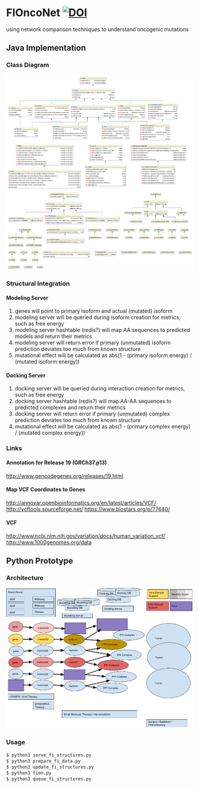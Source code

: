 # FIOncoNet [![DOI](https://zenodo.org/badge/58220482.svg)](https://zenodo.org/badge/latestdoi/58220482)
using network comparison techniques to understand oncogenic mutations

## Java Implementation

### Class Diagram
![FIOncoNet Class Diagram](doc/vis/ClassDiagram.png)

### Structural Integration

#### Modeling Server
1. genes will point to primary isoform and actual (mutated) isoform  
2. modeling server will be queried during isoform creation for metrics, such as free energy  
3. modeling server hashtable (redis?) will map AA sequences to predicted models and return their metrics  
4. modeling server will return error if primary (unmutated) isoform prediction deviates too much from known structure  
5. mutational effect will be calculated as abs(1 - (primary isoform energy) / (mutated isoform energy))  

#### Docking Server
1. docking server will be queried during interaction creation for metrics, such as free energy  
3. docking server hashtable (redis?) will map AA-AA sequences to predicted complexes and return their metrics  
4. docking server will return error if primary (unmutated) complex prediction deviates too much from known structure  
5. mutational effect will be calculated as abs(1 - (primary complex energy) / (mutated complex energy)) 

### Links

#### Annotation for Release 19 (GRCh37.p13)
http://www.gencodegenes.org/releases/19.html

#### Map VCF Coordinates to Genes
http://annovar.openbioinformatics.org/en/latest/articles/VCF/
http://vcftools.sourceforge.net/
https://www.biostars.org/p/77440/

#### VCF
http://www.ncbi.nlm.nih.gov/variation/docs/human_variation_vcf/  
http://www.1000genomes.org/data  

## Python Prototype

### Architecture
![FIOncoNet Architecture](doc/vis/Architecture.png)

### Usage
```
$ python3 serve_fi_structures.py
$ python3 prepare_fi_data.py
$ python3 update_fi_structures.py
$ python3 fion.py
$ python3 queue_fi_structures.py
```
